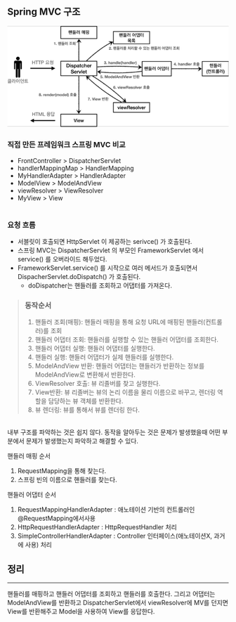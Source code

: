 ## Spring MVC 구조

![MVC구조](/image/SpringMVC구조.png)



### 직접 만든 프레임워크 스프링 MVC 비교
- FrontController > DispatcherServlet
- handlerMappingMap > HandlerMapping
- MyHandlerAdapter > HandlerAdapter
- ModelView > ModelAndView
- viewResolver > ViewResolver
- MyView > View
<br><br>
### 요청 흐름

- 서블릿이 호출되면 HttpServlet 이 제공하는 serivce() 가 호출된다.
- 스프링 MVC는 DispatcherServlet 의 부모인 FrameworkServlet 에서 service() 를 오버라이드
해두었다.
- FrameworkServlet.service() 를 시작으로 여러 메서드가 호출되면서
DispacherServlet.doDispatch() 가 호출된다.
    - doDispatcher는 핸들러를 조회하고 어댑터를 가져온다.



> ### 동작순서<br>
> 1. 핸들러 조회(매핑): 핸들러 매핑을 통해 요청 URL에 매핑된 핸들러(컨트롤러)를 조회
> 2. 핸들러 어댑터 조회: 핸들러를 실행할 수 있는 핸들러 어댑터를 조회한다.
> 3. 핸들러 어댑터 실행: 핸들러 어댑터를 실행한다.
> 4. 핸들러 실행: 핸들러 어댑터가 실제 핸들러를 실행한다.
> 5. ModelAndView 반환: 핸들러 어댑터는 핸들러가 반환하는 정보를 ModelAndView로 변환해서 반환한다.
> 6. ViewResolver 호출: 뷰 리졸버를 찾고 실행한다.
> 7. View반환: 뷰 리졸버는 뷰의 논리 이름을 물리 이름으로 바꾸고, 렌더링 역할을 담당하는 뷰 객체를 반환한다.
> 8. 뷰 렌더링: 뷰를 통해서 뷰를 렌더링 한다.

<br>
내부 구조를 파악하는 것은 쉽지 않다. 동작을 알아두는 것은 문제가 발생했을때 어떤 부분에서 문제가  발생했는지 파악하고 해결할 수 있다.

핸들러 매핑 순서
1. RequestMapping을 통해 찾는다.
2. 스프링 빈의 이름으로 핸들러를 찾는다.

핸들러 어댑터 순서
1. RequestMappingHandlerAdapter : 애노테이션 기반의 컨트롤러인 @RequestMapping에서사용
2. HttpRequestHandlerAdapter : HttpRequestHandler 처리
3. SimpleControllerHandlerAdapter : Controller 인터페이스(애노테이션X, 과거에 사용) 
처리

## 정리
<hr>
핸들러를 매핑하고 핸들러 어댑터를 조회하고 핸들러를 호출한다. 
그리고 어댑터는 ModelAndView를 반환하고 DispatcherServlet에서 viewResolver에 MV를 던지면 View를 반환해주고 Model을 사용하여 View를 응답한다.


